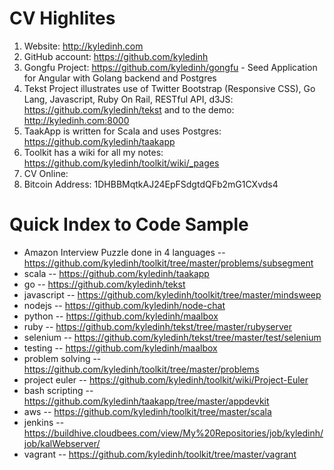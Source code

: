 CV Highlites
============

1. Website: http://kyledinh.com
2. GitHub account: https://github.com/kyledinh
3. Gongfu Project: https://github.com/kyledinh/gongfu - Seed Application for Angular with Golang backend and Postgres
4. Tekst Project illustrates use of Twitter Bootstrap (Responsive CSS), Go Lang, Javascript, Ruby On Rail, RESTful API, d3JS: https://github.com/kyledinh/tekst and to the demo: http://kyledinh.com:8000
5. TaakApp is written for Scala and uses Postgres: https://github.com/kyledinh/taakapp
7. Toolkit has a wiki for all my notes: https://github.com/kyledinh/toolkit/wiki/_pages
8. CV Online:
9. Bitcoin Address: 1DHBBMqtkAJ24EpFSdgtdQFb2mG1CXvds4

Quick Index to Code Sample
==========================
* Amazon Interview Puzzle done in 4 languages -- https://github.com/kyledinh/toolkit/tree/master/problems/subsegment
* scala            -- https://github.com/kyledinh/taakapp
* go               -- https://github.com/kyledinh/tekst
* javascript       -- https://github.com/kyledinh/toolkit/tree/master/mindsweep
* nodejs           -- https://github.com/kyledinh/node-chat
* python           -- https://github.com/kyledinh/maalbox
* ruby             -- https://github.com/kyledinh/tekst/tree/master/rubyserver
* selenium         -- https://github.com/kyledinh/tekst/tree/master/test/selenium
* testing          -- https://github.com/kyledinh/maalbox
* problem solving  -- https://github.com/kyledinh/toolkit/tree/master/problems
* project euler    -- https://github.com/kyledinh/toolkit/wiki/Project-Euler
* bash scripting   -- https://github.com/kyledinh/taakapp/tree/master/appdevkit                   
* aws              -- https://github.com/kyledinh/toolkit/tree/master/scala
* jenkins          -- https://buildhive.cloudbees.com/view/My%20Repositories/job/kyledinh/job/kalWebserver/
* vagrant          -- https://github.com/kyledinh/toolkit/tree/master/vagrant
